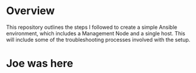 # Overview
This repository outlines the steps I followed to create a simple Ansible environment, which includes a Management Node and a single host. This will include some of the troubleshooting processes involved with the setup.

# Joe was here